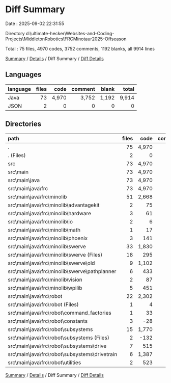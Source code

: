 # Diff Summary

Date : 2025-09-02 22:31:55

Directory d:\\ultimate-hecker\\Websites-and-Coding-Projects\\MiddletonRobotics\\FRCMinotaur2025-Offseason

Total : 75 files,  4970 codes, 3752 comments, 1192 blanks, all 9914 lines

[Summary](results.md) / [Details](details.md) / Diff Summary / [Diff Details](diff-details.md)

## Languages
| language | files | code | comment | blank | total |
| :--- | ---: | ---: | ---: | ---: | ---: |
| Java | 73 | 4,970 | 3,752 | 1,192 | 9,914 |
| JSON | 2 | 0 | 0 | 0 | 0 |

## Directories
| path | files | code | comment | blank | total |
| :--- | ---: | ---: | ---: | ---: | ---: |
| . | 75 | 4,970 | 3,752 | 1,192 | 9,914 |
| . (Files) | 2 | 0 | 0 | 0 | 0 |
| src | 73 | 4,970 | 3,752 | 1,192 | 9,914 |
| src\\main | 73 | 4,970 | 3,752 | 1,192 | 9,914 |
| src\\main\\java | 73 | 4,970 | 3,752 | 1,192 | 9,914 |
| src\\main\\java\\frc | 73 | 4,970 | 3,752 | 1,192 | 9,914 |
| src\\main\\java\\frc\\minolib | 51 | 2,668 | 2,858 | 650 | 6,176 |
| src\\main\\java\\frc\\minolib\\advantagekit | 2 | 75 | 59 | 27 | 161 |
| src\\main\\java\\frc\\minolib\\hardware | 3 | 61 | 0 | 14 | 75 |
| src\\main\\java\\frc\\minolib\\io | 2 | 6 | 0 | 3 | 9 |
| src\\main\\java\\frc\\minolib\\math | 1 | 17 | 0 | 6 | 23 |
| src\\main\\java\\frc\\minolib\\phoenix | 3 | 141 | 75 | 18 | 234 |
| src\\main\\java\\frc\\minolib\\swerve | 33 | 1,830 | 2,164 | 423 | 4,417 |
| src\\main\\java\\frc\\minolib\\swerve (Files) | 18 | 295 | 1,520 | 109 | 1,924 |
| src\\main\\java\\frc\\minolib\\swerve\\old | 9 | 1,102 | 328 | 224 | 1,654 |
| src\\main\\java\\frc\\minolib\\swerve\\pathplanner | 6 | 433 | 316 | 90 | 839 |
| src\\main\\java\\frc\\minolib\\vision | 2 | 87 | 117 | 35 | 239 |
| src\\main\\java\\frc\\minolib\\wpilib | 5 | 451 | 443 | 124 | 1,018 |
| src\\main\\java\\frc\\robot | 22 | 2,302 | 894 | 542 | 3,738 |
| src\\main\\java\\frc\\robot (Files) | 1 | 4 | 0 | 3 | 7 |
| src\\main\\java\\frc\\robot\\command_factories | 1 | 33 | 0 | 5 | 38 |
| src\\main\\java\\frc\\robot\\constants | 3 | -28 | -370 | -23 | -421 |
| src\\main\\java\\frc\\robot\\subsystems | 15 | 1,770 | 1,073 | 431 | 3,274 |
| src\\main\\java\\frc\\robot\\subsystems (Files) | 2 | -132 | 0 | -20 | -152 |
| src\\main\\java\\frc\\robot\\subsystems\\drive | 7 | 515 | 61 | 132 | 708 |
| src\\main\\java\\frc\\robot\\subsystems\\drivetrain | 6 | 1,387 | 1,012 | 319 | 2,718 |
| src\\main\\java\\frc\\robot\\utilities | 2 | 523 | 191 | 126 | 840 |

[Summary](results.md) / [Details](details.md) / Diff Summary / [Diff Details](diff-details.md)